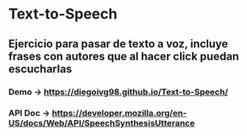 # Text-to-Speech

## Ejercicio para pasar de texto a voz, incluye frases con autores que al hacer click puedan escucharlas

### Demo -> https://diegoivg98.github.io/Text-to-Speech/

### API Doc -> https://developer.mozilla.org/en-US/docs/Web/API/SpeechSynthesisUtterance
